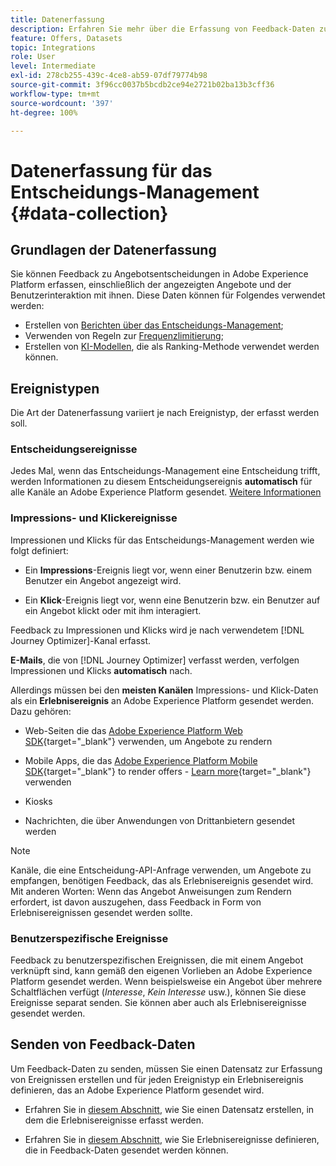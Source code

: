```yaml
---
title: Datenerfassung
description: Erfahren Sie mehr über die Erfassung von Feedback-Daten zum Entscheidungs-Management
feature: Offers, Datasets
topic: Integrations
role: User
level: Intermediate
exl-id: 278cb255-439c-4ce8-ab59-07df79774b98
source-git-commit: 3f96cc0037b5bcdb2ce94e2721b02ba13b3cff36
workflow-type: tm+mt
source-wordcount: '397'
ht-degree: 100%

---
```


# Datenerfassung für das Entscheidungs-Management {#data-collection}

## Grundlagen der Datenerfassung

Sie können Feedback zu Angebotsentscheidungen in Adobe Experience Platform erfassen, einschließlich der angezeigten Angebote und der Benutzerinteraktion mit ihnen. Diese Daten können für Folgendes verwendet werden:
* Erstellen von [Berichten über das Entscheidungs-Management](../reports/get-started-events.md);
* Verwenden von Regeln zur [Frequenzlimitierung](../offer-library/add-constraints.md#capping);
* Erstellen von [KI-Modellen](../ranking/create-ranking-strategies.md), die als Ranking-Methode verwendet werden können.

## Ereignistypen

Die Art der Datenerfassung variiert je nach Ereignistyp, der erfasst werden soll.

### Entscheidungsereignisse

Jedes Mal, wenn das Entscheidungs-Management eine Entscheidung trifft, werden Informationen zu diesem Entscheidungsereignis **automatisch** für alle Kanäle an Adobe Experience Platform gesendet. [Weitere Informationen](../reports/get-started-events.md)

### Impressions- und Klickereignisse

Impressionen und Klicks für das Entscheidungs-Management werden wie folgt definiert:

* Ein **Impressions**-Ereignis liegt vor, wenn einer Benutzerin bzw. einem Benutzer ein Angebot angezeigt wird.

* Ein **Klick**-Ereignis liegt vor, wenn eine Benutzerin bzw. ein Benutzer auf ein Angebot klickt oder mit ihm interagiert.

Feedback zu Impressionen und Klicks wird je nach verwendetem [!DNL Journey Optimizer]-Kanal erfasst.

**E-Mails**, die von [!DNL Journey Optimizer] verfasst werden, verfolgen Impressionen und Klicks **automatisch** nach.

Allerdings müssen bei den **meisten Kanälen** Impressions- und Klick-Daten als ein **Erlebnisereignis** an Adobe Experience Platform gesendet werden. Dazu gehören:

* Web-Seiten die das [Adobe Experience Platform Web SDK](https://experienceleague.adobe.com/docs/experience-platform/edge/home.html?lang=de){target="_blank"} verwenden, um Angebote zu rendern

* Mobile Apps, die das [Adobe Experience Platform Mobile SDK](https://experienceleague.adobe.com/docs/platform-learn/data-collection/mobile-sdk/overview.html?lang=de){target="_blank"} to render offers - [Learn more](https://developer.adobe.com/client-sdks/documentation/adobe-journey-optimizer-decisioning/#ab-sj-tracking-servers){target="_blank"} verwenden
* Kiosks
* Nachrichten, die über Anwendungen von Drittanbietern gesendet werden
  <!--Mobile push notifications authored by [!DNL Journey Optimizer] - [Learn more](https://developer.adobe.com/client-sdks/documentation/adobe-journey-optimizer/api-reference/#handlenotificationresponse){target="_blank"}-->

>[!NOTE]
>
>Kanäle, die eine Entscheidung-API-Anfrage verwenden, um Angebote zu empfangen, benötigen Feedback, das als Erlebnisereignis gesendet wird. Mit anderen Worten: Wenn das Angebot Anweisungen zum Rendern erfordert, ist davon auszugehen, dass Feedback in Form von Erlebnisereignissen gesendet werden sollte.

### Benutzerspezifische Ereignisse

Feedback zu benutzerspezifischen Ereignissen, die mit einem Angebot verknüpft sind, kann gemäß den eigenen Vorlieben an Adobe Experience Platform gesendet werden. Wenn beispielsweise ein Angebot über mehrere Schaltflächen verfügt (*Interesse*, *Kein Interesse* usw.), können Sie diese Ereignisse separat senden. Sie können aber auch als Erlebnisereignisse gesendet werden.

## Senden von Feedback-Daten

Um Feedback-Daten zu senden, müssen Sie einen Datensatz zur Erfassung von Ereignissen erstellen und für jeden Ereignistyp ein Erlebnisereignis definieren, das an Adobe Experience Platform gesendet wird.

* Erfahren Sie in [diesem Abschnitt](create-dataset.md), wie Sie einen Datensatz erstellen, in dem die Erlebnisereignisse erfasst werden.

* Erfahren Sie in [diesem Abschnitt](schema-requirement.md), wie Sie Erlebnisereignisse definieren, die in Feedback-Daten gesendet werden können.
